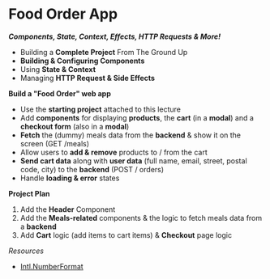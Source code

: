 # Food Order App

***Components, State, Context, Effects, HTTP Requests & More!***

- Building a **Complete Project** From The Ground Up
- **Building & Configuring Components**
- Using **State & Context**
- Managing **HTTP Request & Side Effects**

**Build a "Food Order" web app**

- Use the **starting project** attached to this lecture
- Add **components** for displaying **products**, the **cart** (in a **modal**) and a **checkout form** (also in a **modal**)
- **Fetch** the (dummy) meals data from the **backend** & show it on the screen (GET /meals)
- Allow users to **add & remove** products to / from the cart
- **Send cart data** along with **user data** (full name, email, street, postal code, city) to the **backend** (POST / orders)
- Handle **loading & error** states

**Project Plan**

1. Add the **Header** Component
2. Add the **Meals-related** components & the logic to fetch meals data from a **backend**
3. Add **Cart** logic (add items to cart items) & **Checkout** page logic

*Resources*

- [Intl.NumberFormat](https://developer.mozilla.org/en-US/docs/Web/JavaScript/Reference/Global_Objects/Intl/NumberFormat)
